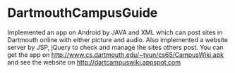 DartmouthCampusGuide
====================

Implemented an app on Android by JAVA and XML which can post sites in Dartmouth online with either picture and audio. Also implemented a website server by JSP, jQuery to check and manage the sites others post. You can get the app on http://www.cs.dartmouth.edu/~tyun/cs65/CampusWiki.apk and see the website on http://dartcampuswiki.appspot.com 

